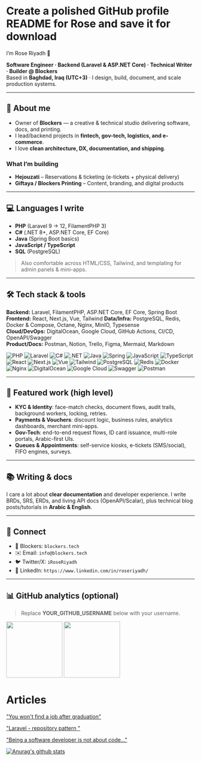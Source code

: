 # Create a polished GitHub profile README for Rose and save it for download
I’m Rose Riyadh 👋

**Software Engineer · Backend (Laravel & ASP.NET Core) · Technical Writer · Builder @ Blockers**  
Based in **Baghdad, Iraq (UTC+3)** · I design, build, document, and scale production systems.

---

## 🧭 About me
- Owner of **Blockers** — a creative & technical studio delivering software, docs, and printing.  
- I lead/backend projects in **fintech, gov-tech, logistics, and e-commerce**.  
- I love **clean architecture, DX, documentation, and shipping**.

### What I’m building
- **Hejouzati** – Reservations & ticketing (e-tickets + physical delivery)
- **Giftaya / Blockers Printing** – Content, branding, and digital products

---

## 💻 Languages I write
- **PHP** (Laravel 9 → 12, FilamentPHP 3)
- **C#** (.NET 8+, ASP.NET Core, EF Core)
- **Java** (Spring Boot basics)
- **JavaScript / TypeScript**
- **SQL** (PostgreSQL)

> Also comfortable across HTML/CSS, Tailwind, and templating for admin panels & mini-apps.

---

## 🛠️ Tech stack & tools
**Backend:** Laravel, FilamentPHP, ASP.NET Core, EF Core, Spring Boot  
**Frontend:** React, Next.js, Vue, Tailwind
**Data/Infra:** PostgreSQL, Redis, Docker & Compose, Octane, Nginx, MinIO, Typesense  
**Cloud/DevOps:** DigitalOcean, Google Cloud, GitHub Actions, CI/CD, OpenAPI/Swagger  
**Product/Docs:** Postman, Notion, Trello, Figma, Mermaid, Markdown

<p align="left">
  <img alt="PHP" src="https://img.shields.io/badge/PHP-777BB4?logo=php&logoColor=white" />
  <img alt="Laravel" src="https://img.shields.io/badge/Laravel-FF2D20?logo=laravel&logoColor=white" />
  <img alt="C#" src="https://img.shields.io/badge/C%23-239120?logo=csharp&logoColor=white" />
  <img alt=".NET" src="https://img.shields.io/badge/.NET-512BD4?logo=dotnet&logoColor=white" />
  <img alt="Java" src="https://img.shields.io/badge/Java-ED8B00?logo=openjdk&logoColor=white" />
  <img alt="Spring" src="https://img.shields.io/badge/Spring-6DB33F?logo=spring&logoColor=white" />
  <img alt="JavaScript" src="https://img.shields.io/badge/JavaScript-F7DF1E?logo=javascript&logoColor=black" />
  <img alt="TypeScript" src="https://img.shields.io/badge/TypeScript-3178C6?logo=typescript&logoColor=white" />
  <img alt="React" src="https://img.shields.io/badge/React-20232a?logo=react&logoColor=61DAFB" />
  <img alt="Next.js" src="https://img.shields.io/badge/Next.js-000000?logo=nextdotjs&logoColor=white" />
  <img alt="Vue" src="https://img.shields.io/badge/Vue-4FC08D?logo=vuedotjs&logoColor=white" />
  <img alt="Tailwind" src="https://img.shields.io/badge/Tailwind-06B6D4?logo=tailwindcss&logoColor=white" />
  <img alt="PostgreSQL" src="https://img.shields.io/badge/PostgreSQL-4169E1?logo=postgresql&logoColor=white" />
  <img alt="Redis" src="https://img.shields.io/badge/Redis-DC382D?logo=redis&logoColor=white" />
  <img alt="Docker" src="https://img.shields.io/badge/Docker-2496ED?logo=docker&logoColor=white" />
  <img alt="Nginx" src="https://img.shields.io/badge/Nginx-009639?logo=nginx&logoColor=white" />
  <img alt="DigitalOcean" src="https://img.shields.io/badge/DigitalOcean-0080FF?logo=digitalocean&logoColor=white" />
  <img alt="Google Cloud" src="https://img.shields.io/badge/Google%20Cloud-4285F4?logo=googlecloud&logoColor=white" />
  <img alt="Swagger" src="https://img.shields.io/badge/OpenAPI/Swagger-85EA2D?logo=swagger&logoColor=black" />
  <img alt="Postman" src="https://img.shields.io/badge/Postman-FF6C37?logo=postman&logoColor=white" />
</p>

---

## 🔭 Featured work (high level)
- **KYC & Identity**: face-match checks, document flows, audit trails, background workers, locking, retries.
- **Payments & Vouchers**: discount logic, business rules, analytics dashboards, merchant mini-apps.
- **Gov-Tech**: end-to-end request flows, ID card issuance, multi-role portals, Arabic-first UIs.
- **Queues & Appointments**: self-service kiosks, e-tickets (SMS/social), FIFO engines, surveys.

---

## 📚 Writing & docs
I care a lot about **clear documentation** and developer experience. I write BRDs, SRS, ERDs, and living API docs (OpenAPI/Scalar), plus technical blog posts/tutorials in **Arabic & English**.

---

## 🤝 Connect
- 💼 Blockers: `blockers.tech`
- ✉️ Email: `info@blockers.tech`
- 🐦 Twitter/X: `iRoseRiyadh`
- 💼 LinkedIn: `https://www.linkedin.com/in/roseriyadh/`

---

## 📊 GitHub analytics (optional)
> Replace **YOUR_GITHUB_USERNAME** below with your username.

<p>
  <img height="150" src="https://github-readme-stats.vercel.app/api?username=RoseRiyadh&show_icons=true&hide_border=true" />
  <img height="150" src="https://github-readme-stats.vercel.app/api/top-langs/?username=RoseRiyadh&layout=compact&hide_border=true" />
</p>


# Articles

["You won't find a job after graduation"](https://medium.com/@roseriyadh/you-wont-find-a-job-after-graduation-8b5b9343593f)

["Laravel - repository pattern "](https://medium.com/@roseriyadh/laravel-repository-pattern-5009da0576e4)

["Being a software developer is not about code..."](https://medium.com/@roseriyadh/being-a-software-developer-is-not-about-code-f0bf18db4588)

[![Anurag's github stats](https://github-readme-stats.vercel.app/api?username=roseriyadh)](https://github.com/anuraghazra/github-readme-stats&show_icons=true)



